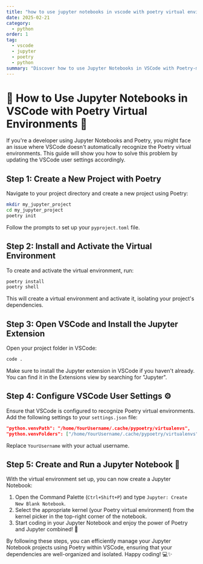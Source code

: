 ```yaml
---
title: "how to use jupyter notebooks in vscode with poetry virtual environments"
date: 2025-02-21
category:
  - python
order: 1
tag:
  - vscode
  - jupyter
  - poetry
  - python
summary: "Discover how to use Jupyter Notebooks in VSCode with Poetry-managed virtual environments."
---
```


# 📓 How to Use Jupyter Notebooks in VSCode with Poetry Virtual Environments 🚀

If you're a developer using Jupyter Notebooks and Poetry, you might face an issue where VSCode doesn't automatically recognize the Poetry virtual environments. This guide will show you how to solve this problem by updating the VSCode user settings accordingly.

## Step 1: Create a New Project with Poetry

Navigate to your project directory and create a new project using Poetry:

```bash
mkdir my_jupyter_project
cd my_jupyter_project
poetry init
```

Follow the prompts to set up your `pyproject.toml` file.

## Step 2: Install and Activate the Virtual Environment

To create and activate the virtual environment, run:

```bash
poetry install
poetry shell
```

This will create a virtual environment and activate it, isolating your project's dependencies.

## Step 3: Open VSCode and Install the Jupyter Extension

Open your project folder in VSCode:

```bash
code .
```

Make sure to install the Jupyter extension in VSCode if you haven't already. You can find it in the Extensions view by searching for "Jupyter".

## Step 4: Configure VSCode User Settings ⚙️

Ensure that VSCode is configured to recognize Poetry virtual environments. Add the following settings to your `settings.json` file:

```json
"python.venvPath": "/home/YourUsername/.cache/pypoetry/virtualenvs",
"python.venvFolders": ["/home/YourUsername/.cache/pypoetry/virtualenvs"]
```

Replace `YourUsername` with your actual username.

## Step 5: Create and Run a Jupyter Notebook 📓

With the virtual environment set up, you can now create a Jupyter Notebook:

1. Open the Command Palette (`Ctrl+Shift+P`) and type `Jupyter: Create New Blank Notebook`.
2. Select the appropriate kernel (your Poetry virtual environment) from the kernel picker in the top-right corner of the notebook.
3. Start coding in your Jupyter Notebook and enjoy the power of Poetry and Jupyter combined! 🎉

By following these steps, you can efficiently manage your Jupyter Notebook projects using Poetry within VSCode, ensuring that your dependencies are well-organized and isolated. Happy coding! 💻✨
